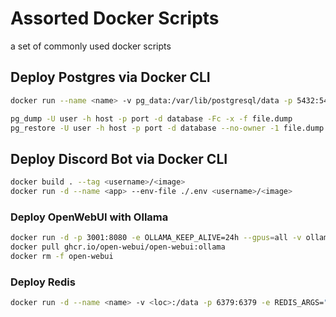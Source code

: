 # Assorted Docker Scripts

a set of commonly used docker scripts

## Deploy Postgres via Docker CLI

```bash
docker run --name <name> -v pg_data:/var/lib/postgresql/data -p 5432:5432 -e POSTGRES_PASSWORD=<password> --restart unless-stopped -d postgres

pg_dump -U user -h host -p port -d database -Fc -x -f file.dump
pg_restore -U user -h host -p port -d database --no-owner -1 file.dump
```

## Deploy Discord Bot via Docker CLI

```bash
docker build . --tag <username>/<image>
docker run -d --name <app> --env-file ./.env <username>/<image>
```

### Deploy OpenWebUI with Ollama

```bash
docker run -d -p 3001:8080 -e OLLAMA_KEEP_ALIVE=24h --gpus=all -v ollama:/root/.ollama -v open-webui:/app/backend/data --name open-webui --restart always ghcr.io/open-webui/open-webui:ollama
docker pull ghcr.io/open-webui/open-webui:ollama
docker rm -f open-webui
```

### Deploy Redis

```bash
docker run -d --name <name> -v <loc>:/data -p 6379:6379 -e REDIS_ARGS="--requirepass mypassword" redis/redis-stack-server:latest
```
